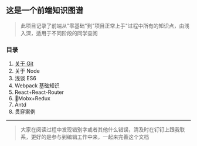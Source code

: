 ## 这是一个前端知识图谱

> 此项目记录了前端从"零基础"到"项目正常上手"过程中所有的知识点，由浅入深，适用于不同阶段的同学查阅

### 目录

1.  [关于 Git](./doc/关于Git.md)
2.  关于 Node
3.  浅谈 ES6
4.  Webpack 基础知识
5.  React+React-Router
6.  Mobx+Redux
7.  Antd
8.  贯穿案例

---

> 大家在阅读过程中发现错别字或者其他什么错误，清及时在钉钉上跟我联系，更好的是参与到编辑工作中来，一起来完善这个文档
